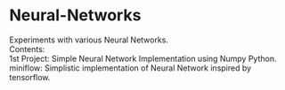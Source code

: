 # Neural-Networks
Experiments with various Neural Networks.<br>
Contents:<br>
1st Project: Simple Neural Network Implementation using Numpy Python.<br>
miniflow: Simplistic implementation of Neural Network inspired by tensorflow.<br>
